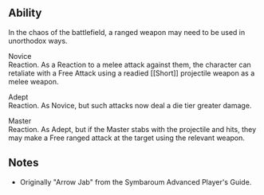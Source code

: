 ## Ability
In the chaos of the battlefield, a ranged weapon may need to be used in unorthodox ways.

Novice<br>Reaction. As a Reaction to a melee attack against them, the character can retaliate with a Free Attack using a readied [[Short]] projectile weapon as a melee weapon.

Adept<br>Reaction. As Novice, but such attacks now deal a die tier greater damage.

Master<br>Reaction. As Adept, but if the Master stabs with the projectile and hits, they may make a Free ranged attack at the target using the relevant weapon.
## Notes
* Originally "Arrow Jab" from the Symbaroum Advanced Player's Guide.